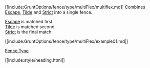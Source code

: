 [[include:GruntOptions/fence/type/multiFlex/multiflex.md]]
Combines [Escape](../Escape/), [Tilde](../Tilde) and [Strict](../Strict/)
into a single fence.

[Escape](../Escape/) is matched first.  
[Tilde](../Tilde) is matched second.  
[Strict](../Strict/) is the final match.

[[include:GruntOptions/fence/type/multiFlex/example01.md]]

[Fence Type](../)

[[include:style/heading.html]]